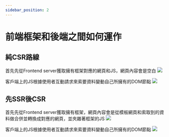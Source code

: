 ```yaml
---
sidebar_position: 2
---
```



# 前端框架和後端之間如何運作

## 純CSR路線

首先先從Frontend server獲取擁有框架對應的網頁和JS，網頁內容會是空白
![](https://res.cloudinary.com/dqfxgtyoi/image/upload/v1648132349/frontend/csr-init-phase_kmkeh4.png)

客戶端上的JS根據使用者互動請求來索要資料變動自己所擁有的DOM節點
![](https://res.cloudinary.com/dqfxgtyoi/image/upload/v1648132349/frontend/csr-progress-phase_k1gnxi.png)


## 先SSR後CSR

首先先從Frontend server獲取擁有框架，網頁內容會是從模板網頁和索取到的資料做合併並轉換成對應的網頁，並夾雜著框架的JS
![](https://res.cloudinary.com/dqfxgtyoi/image/upload/v1648132349/frontend/ssr-init-phase_kpob9u.png)

客戶端上的JS根據使用者互動請求來索要資料變動自己所擁有的DOM節點
![](https://res.cloudinary.com/dqfxgtyoi/image/upload/v1648132349/frontend/csr-progress-phase_k1gnxi.png)